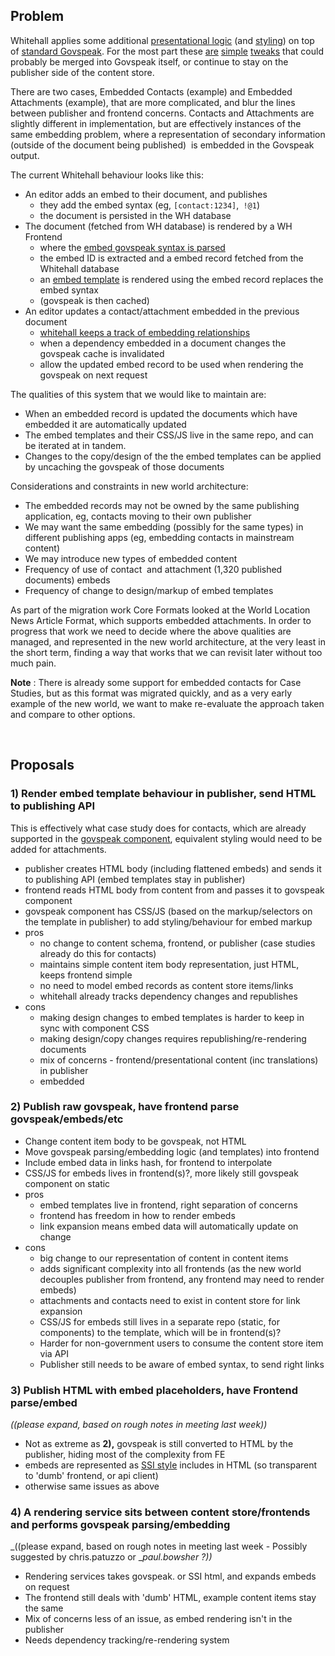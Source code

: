 ## Problem

Whitehall applies some additional [presentational logic](https://github.com/alphagov/whitehall/blob/master/app/helpers/govspeak_helper.rb)&nbsp;(and [styling](https://github.com/alphagov/whitehall/blob/master/app/assets/stylesheets/frontend/helpers/_govspeak.scss)) on top of [standard Govspeak](https://github.com/alphagov/govspeak). For the most part these [are](https://github.com/alphagov/whitehall/blob/master/app/helpers/govspeak_helper.rb#L105-L107) [simple](https://github.com/alphagov/whitehall/blob/master/app/helpers/govspeak_helper.rb#L162-L179) [tweaks](https://github.com/alphagov/whitehall/blob/master/app/helpers/govspeak_helper.rb#L186-L190) that could probably be merged into Govspeak itself, or continue to stay on the publisher side of the content store.

There are two cases, Embedded Contacts (example) and Embedded Attachments (example), that are more complicated, and blur the lines between publisher and frontend concerns. Contacts and Attachments are slightly different in implementation, but are effectively instances of the same embedding problem, where a representation of secondary information (outside of the document being published) &nbsp;is embedded in the Govspeak output.

The current Whitehall behaviour looks like this:

- An editor adds an embed to their document, and publishes
  - they add the embed syntax (eg, `[contact:1234]`,` !@1`)
  - the document is persisted in the WH database
- The document (fetched from WH database) is rendered by a WH Frontend
  - where the [embed govspeak syntax is parsed](https://github.com/alphagov/whitehall/blob/master/app/helpers/govspeak_helper.rb#L133-L143)
  - the embed ID is extracted and a embed record fetched from the Whitehall database
  - an [embed template](https://github.com/alphagov/whitehall/blob/master/app/views/contacts/_contact.html.erb) is rendered using the embed record replaces the embed syntax
  - (govspeak is then cached)
- An editor updates a contact/attachment embedded in the previous document
  - [whitehall keeps a track of embedding relationships](https://github.com/alphagov/whitehall/blob/5631a1722e186b194f4f7bb1f53cd2eb56e48034/lib/dependable.rb#L9-L11)
  - when a dependency embedded in a document changes the govspeak cache is invalidated
  - allow the updated embed record to be used when rendering the govspeak on next request

The qualities of this system that we would like to maintain are:

- When an embedded record is updated the documents which have embedded it are automatically updated
- The embed templates and their CSS/JS live in the same repo, and can be iterated at in tandem.
- Changes to the copy/design of the the embed templates can be applied by uncaching the govspeak of those documents

Considerations and constraints in new world architecture:

- The embedded records may not be owned by the same publishing application, eg, contacts moving to their own publisher
- We may want the same embedding (possibly for the same types) in different publishing apps (eg, embedding contacts in mainstream content)
- We may introduce new types of embedded content
- Frequency of use of contact &nbsp;and attachment (1,320 published documents)&nbsp;embeds
- Frequency of change to design/markup of embed templates

As part of the migration work Core Formats looked at the World Location News Article Format, which supports embedded attachments. In order to progress that work we need to decide where the above qualities are managed, and represented in the new world architecture, at the very least in the short term, finding a way that works that we can revisit later without too much pain.

**Note** : There is already some support for embedded contacts for Case Studies, but as this format was migrated quickly, and as a very early example of the new world, we want to make re-evaluate the approach taken and compare to other options.

&nbsp;

## Proposals

### 1) Render embed template behaviour in publisher, send HTML to publishing API

This is effectively what case study does for contacts, which are already supported in the [govspeak component](http://govuk-component-guide.herokuapp.com/components/govspeak/fixtures/contact), equivalent styling would need to be added for attachments.&nbsp;

- publisher creates HTML body (including flattened embeds) and sends it to publishing API (embed templates stay in publisher)
- frontend reads HTML body from content from and passes it to govspeak component
- govspeak component has CSS/JS (based on the markup/selectors on the template in publisher) to add styling/behaviour for embed markup
- pros
  - no change to content schema,&nbsp;frontend, or&nbsp;publisher (case studies already do this for contacts)
  - maintains simple content item body representation, just HTML, keeps frontend simple
  - no need to model embed records as content store items/links
  - whitehall already tracks dependency changes and republishes
- cons
  - making design changes to embed templates is harder to keep in sync with component CSS&nbsp;
  - making design/copy changes requires republishing/re-rendering documents
  - mix of concerns - frontend/presentational content (inc translations) in publisher
  - embedded&nbsp;

### 2) Publish raw govspeak, have frontend parse govspeak/embeds/etc

- Change content item body to be govspeak, not HTML
- Move govspeak parsing/embedding logic (and templates) into frontend
- Include embed data in links hash, for frontend to interpolate
- CSS/JS for embeds lives in frontend(s)?, more likely still govspeak component on static
- pros
  - embed templates live in frontend, right separation of concerns
  - frontend has freedom in how to render embeds
  - link expansion means embed data will automatically update on change
- cons
  - big change to our representation of content in content items
  - adds&nbsp;significant complexity into all frontends (as the new world decouples publisher from frontend, any frontend may need to render embeds)
  - attachments and contacts need to exist in content store for link expansion
  - CSS/JS for embeds still lives in a separate repo (static, for components) to the template, which will be in frontend(s)?
  - Harder for non-government users to consume the content store item via API
  - Publisher still needs to be aware of embed syntax, to send right links

### 3) Publish HTML with embed placeholders, have Frontend parse/embed

_((please expand, based on rough notes in meeting last week))_

- Not as extreme as **2),** govspeak is still converted to HTML by the publisher, hiding most of the complexity from FE
- embeds are represented as [SSI style](https://en.wikipedia.org/wiki/Server_Side_Includes) includes in HTML (so transparent to 'dumb' frontend, or api client)
- otherwise same issues as above

### 4) A rendering service sits between content store/frontends and performs govspeak parsing/embedding

_((please expand, based on rough notes in meeting last week - Possibly suggested by chris.patuzzo&nbsp;or&nbsp;__paul.bowsher ?))_

- Rendering services takes govspeak. or SSI html, and expands embeds on request
- The frontend still deals with 'dumb' HTML, example content items stay the same
- Mix of concerns less of an issue, as embed rendering isn't in the publisher
- Needs dependency tracking/re-rendering system

&nbsp;

&nbsp;

&nbsp;

&nbsp;

&nbsp;

